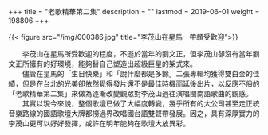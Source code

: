 +++
title = "老歌精華第二集"
description = ""
lastmod = 2019-06-01
weight = 198806
+++


{{< figure src="/img/000386.jpg" title="李茂山在星馬一帶頗受歡迎">}}  

　　李茂山在星馬所受歡迎的程度，不遜於當年的劉文正，但李茂山卻沒有當年劉文正所擁有的好環境，能夠替自己塑造出超級巨星的架式來。  
　　儘管在星馬的「生日快樂」和「說什麼都是多餘」二張專輯均獲得雙白金的佳績，但是在台北的光美卻依然覺得發片還不是最佳時機而延後出片，以反應不俗的「老歌精華第二集」來做為逐漸改變觀眾對李茂山過往演唱閩南語歌曲的觀感。  
　　其實以現今來說，整個歌壇已做了大幅度轉變，幾乎所有的大公司甚至走正統音樂路線的國語歌壇大牌都撈過界改唱國台語雙聲帶發展。因之，具有深厚實力的李茂山更可以好好發揮，或許在明年能夠在歌壇大放異彩。